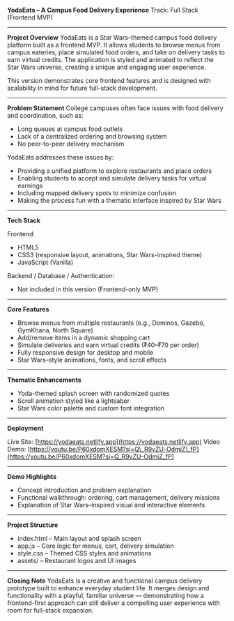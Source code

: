 **YodaEats – A Campus Food Delivery Experience**
Track: Full Stack (Frontend MVP)

---

**Project Overview**
YodaEats is a Star Wars–themed campus food delivery platform built as a frontend MVP. It allows students to browse menus from campus eateries, place simulated food orders, and take on delivery tasks to earn virtual credits. The application is styled and animated to reflect the Star Wars universe, creating a unique and engaging user experience.

This version demonstrates core frontend features and is designed with scalability in mind for future full-stack development.

---

**Problem Statement**
College campuses often face issues with food delivery and coordination, such as:

* Long queues at campus food outlets
* Lack of a centralized ordering and browsing system
* No peer-to-peer delivery mechanism

YodaEats addresses these issues by:

* Providing a unified platform to explore restaurants and place orders
* Enabling students to accept and simulate delivery tasks for virtual earnings
* Including mapped delivery spots to minimize confusion
* Making the process fun with a thematic interface inspired by Star Wars

---

**Tech Stack**

Frontend:

* HTML5
* CSS3 (responsive layout, animations, Star Wars-inspired theme)
* JavaScript (Vanilla)

Backend / Database / Authentication:

* Not included in this version (Frontend-only MVP)

---

**Core Features**

* Browse menus from multiple restaurants (e.g., Dominos, Gazebo, GymKhana, North Square)
* Add/remove items in a dynamic shopping cart
* Simulate deliveries and earn virtual credits (₹40–₹70 per order)
* Fully responsive design for desktop and mobile
* Star Wars–style animations, fonts, and scroll effects

---

**Thematic Enhancements**

* Yoda-themed splash screen with randomized quotes
* Scroll animation styled like a lightsaber
* Star Wars color palette and custom font integration

---

**Deployment**

Live Site: [https://yodaeats.netlify.app](https://yodaeats.netlify.app)
Video Demo: [https://youtu.be/P60xdomXESM?si=Q\_R9vZU-OdmiZ\_fP](https://youtu.be/P60xdomXESM?si=Q_R9vZU-OdmiZ_fP)

---

**Demo Highlights**

* Concept introduction and problem explanation
* Functional walkthrough: ordering, cart management, delivery missions
* Explanation of Star Wars–inspired visual and interactive elements

---

**Project Structure**

* index.html – Main layout and splash screen
* app.js – Core logic for menus, cart, delivery simulation
* style.css – Themed CSS styles and animations
* assets/ – Restaurant logos and UI images

---

**Closing Note**
YodaEats is a creative and functional campus delivery prototype built to enhance everyday student life. It merges design and functionality with a playful, familiar universe — demonstrating how a frontend-first approach can still deliver a compelling user experience with room for full-stack expansion.

